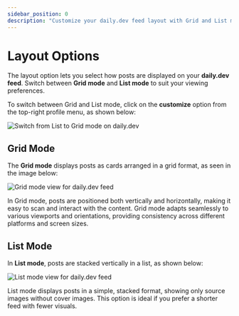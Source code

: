 ```yaml
---
sidebar_position: 0
description: "Customize your daily.dev feed layout with Grid and List modes for an optimal reading experience across all devices."
---
```


# Layout Options 

The layout option lets you select how posts are displayed on your **daily.dev feed**. Switch between **Grid mode** and **List mode** to suit your viewing preferences.

To switch between Grid and List mode, click on the **customize** option from the top-right profile menu, as shown below:

![Switch from List to Grid mode on daily.dev](https://daily-now-res.cloudinary.com/image/upload/v1724400818/docs-v2/a57d8ba8-dbfb-4407-9759-fbf9dc1154a6.png)

## Grid Mode

The **Grid mode** displays posts as cards arranged in a grid format, as seen in the image below:

![Grid mode view for daily.dev feed](https://daily-now-res.cloudinary.com/image/upload/v1724400852/docs-v2/a6b59df0-78b5-431a-8719-1efb654f9ef4.png)

In Grid mode, posts are positioned both vertically and horizontally, making it easy to scan and interact with the content. Grid mode adapts seamlessly to various viewports and orientations, providing consistency across different platforms and screen sizes.

## List Mode

In **List mode**, posts are stacked vertically in a list, as shown below:

![List mode view for daily.dev feed](https://daily-now-res.cloudinary.com/image/upload/v1724400878/docs-v2/5ff46522-dfc3-401b-9aff-12819a91f4c4.png)

List mode displays posts in a simple, stacked format, showing only source images without cover images. This option is ideal if you prefer a shorter feed with fewer visuals.
